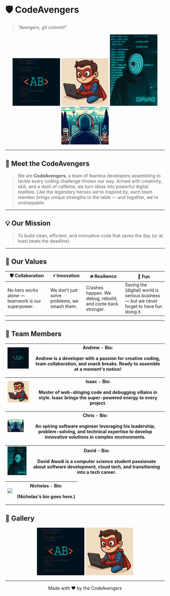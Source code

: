 # 🛡️ CodeAvengers
> *"Avengers, git commit!"*

<p align="center">
  <img src="https://github.com/mssa-ccad18/CodeAvengers/blob/main/Assets/resized_logo_under_1MB.png" width="150" />
  <img src="https://github.com/mssa-ccad18/CodeAvengers/blob/main/Assets/isaac-Spiderman-Superman-Coder.png" width="150" />
  <img src="https://github.com/mssa-ccad18/CodeAvengers/blob/main/David_obito.png?raw=true" width="150" />
  <img src="https://github.com/mssa-ccad18/CodeAvengers/blob/main/Assets/GitHubIcon.png" width="150" />
</p>

---

## 🚀 Meet the CodeAvengers

> We are **CodeAvengers**, a team of fearless developers assembling to tackle every coding challenge thrown our way. Armed with creativity, skill, and a dash of caffeine, we turn ideas into powerful digital realities. Like the legendary heroes we're inspired by, each team member brings unique strengths to the table — and together, we're unstoppable.

---

## 💡 Our Mission

> To build clean, efficient, and innovative code that saves the day (or at least beats the deadline).

---

## 🧭 Our Values

| 🛡️ Collaboration | ⚡ Innovation | 🔥 Resilience | 🎉 Fun |
|------------------|--------------|----------------|--------|
| No hero works alone — teamwork is our superpower. | We don’t just solve problems, we smash them. | Crashes happen. We debug, rebuild, and come back stronger. | Saving the (digital) world is serious business — but we never forget to have fun doing it. |

---

## 👥 Team Members

| <img src="https://github.com/mssa-ccad18/CodeAvengers/blob/main/Assets/resized_logo_under_1MB.png" width="180"> | **Andrew** - Bio:<br><br>Andrew is a developer with a passion for creative coding, team collaboration, and snack breaks. Ready to assemble at a moment's notice! |
|---|---|

| <img src="https://github.com/mssa-ccad18/CodeAvengers/blob/main/Assets/isaac-Spiderman-Superman-Coder.png" width="150"> | **Isaac** - Bio:<br><br>Master of web-slinging code and debugging villains in style. Isaac brings the super-powered energy to every project. |
|---|---|

| <img src="https://github.com/mssa-ccad18/CodeAvengers/blob/main/Assets/GitHubIcon.png" width="150" width="150"> | **Chris** - Bio:<br><br>An spiring software engineer leveraging his leadership, problem-solving, and technical expertise to develop innovative solutions in complex environments. |
|---|---|

| <img src="https://github.com/mssa-ccad18/CodeAvengers/blob/main/David_obito.png?raw=true" width="150"> | **David** - Bio:<br><br>David Awodi is a computer science student passionate about software development, cloud tech, and transitioning into a tech career. |
|---|---|

| <img src="https://github.com/mssa-ccad18/CodeAvengers/blob/main/Assets/placeholder.png" width="150"> | **Nicholas** - Bio:<br><br>(Nicholas's bio goes here.) |
|---|---|


---

## 🌟 Gallery

<p align="center">
  <img src="https://github.com/mssa-ccad18/CodeAvengers/blob/main/Assets/resized_logo_under_1MB.png" width="150" />
  <img src="https://github.com/mssa-ccad18/CodeAvengers/blob/main/Assets/isaac-Spiderman-Superman-Coder.png" width="150" />
</p>

---

<p align="center">
  Made with ❤️ by the CodeAvengers
</p>

